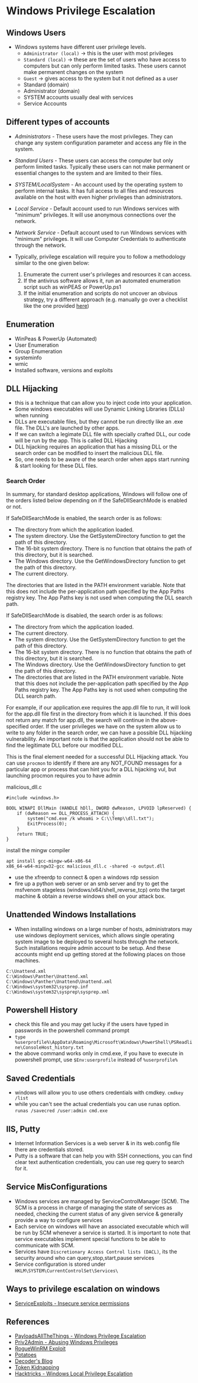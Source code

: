 # Windows Privilege Escalation

## Windows Users

- Windows systems have different user privilege levels.
  - `Administrator (local)` -> this is the user with most privileges
  - `Standard (local)` -> these are the set of users who have access to computers but can only perform limited tasks. These users cannot make permanent changes on the system
  - `Guest` -> gives access to the system but it not defined as a user
  - Standard (domain)
  - Administrator (domain)
  - SYSTEM accounts usually deal with services
  - Service Accounts

## Different types of accounts

- *Administrators* - These users have the most privileges. They can change any system configuration parameter and access any file in the system.
- *Standard Users* - These users can access the computer but only perform limited tasks. Typically these users can not make permanent or essential changes to the system and are limited to their files.
- *SYSTEM/LocalSystem* - An account used by the operating system to perform internal tasks. It has full access to all files and resources available on the host with even higher privileges than administrators.
- *Local Service* - Default account used to run Windows services with "minimum" privileges. It will use anonymous connections over the network.
- *Network Service* - Default account used to run Windows services with "minimum" privileges. It will use Computer Credentials to authenticate through the network. 


- Typically, privilege escalation will require you to follow a methodology similar to the one given below: 
  1. Enumerate the current user's privileges and resources it can access.
  2. If the antivirus software allows it, run an automated enumeration script such as winPEAS or PowerUp.ps1
  3. If the initial enumeration and scripts do not uncover an obvious strategy, try a different approach (e.g. manually go over a checklist like the one provided [here](./enumeration/manual_enumeration.md))




## Enumeration 
- WinPeas & PowerUp (Automated)
- User Enumeration
- Group Enumeration
- systeminfo
- wmic
- Installed software, versions and exploits

## DLL Hijacking
- this is a technique that can allow you to inject code into your application.
- Some windows executables will use Dynamic Linking Libraries (DLLs) when running
- DLLs are executable files, but they cannot be run directly like an .exe file. The DLL's are launched by other apps.
- If we can switch a legimate DLL file with specially crafted DLL, our code will be run by the app. This is called DLL Hijacking
- DLL hijacking requires an application that has a missing DLL or the search order can be modified to insert the malicious DLL file.
- So, one needs to be aware of the search order when apps start running & start looking for these DLL files.

### Search Order

In summary, for standard desktop applications, Windows will follow one of the orders listed below depending on if the SafeDllSearchMode is enabled or not.

If SafeDllSearchMode is enabled, the search order is as follows:
- The directory from which the application loaded.
- The system directory. Use the GetSystemDirectory function to get the path of this directory.
- The 16-bit system directory. There is no function that obtains the path of this directory, but it is searched.
- The Windows directory. Use the GetWindowsDirectory function to get the path of this directory.
- The current directory.

The directories that are listed in the PATH environment variable. Note that this does not include the per-application path specified by the App Paths registry key. The App Paths key is not used when computing the DLL search path.

If SafeDllSearchMode is disabled, the search order is as follows:

- The directory from which the application loaded.
- The current directory.
- The system directory. Use the GetSystemDirectory function to get the path of this directory.
- The 16-bit system directory. There is no function that obtains the path of this directory, but it is searched.
- The Windows directory. Use the GetWindowsDirectory function to get the path of this directory.
- The directories that are listed in the PATH environment variable. Note that this does not include the per-application path specified by the App Paths registry key. The App Paths key is not used when computing the DLL search path.

For example, if our application.exe requires the app.dll file to run, it will look for the app.dll file first in the directory from which it is launched. If this does not return any match for app.dll, the search will continue in the above-specified order. If the user privileges we have on the system allow us to write to any folder in the search order, we can have a possible DLL hijacking vulnerability. An important note is that the application should not be able to find the legitimate DLL before our modified DLL.

This is the final element needed for a successful DLL Hijacking attack. You can use `procmon` to identify if there are any NOT_FOUND messages for a particular app or process that can hint you for a DLL hijacking vul, but launching procmon requires you to have admin


malicious_dll.c
```
#include <windows.h>

BOOL WINAPI DllMain (HANDLE hDll, DWORD dwReason, LPVOID lpReserved) {
    if (dwReason == DLL_PROCESS_ATTACH) {
        system("cmd.exe /k whoami > C:\\Temp\\dll.txt");
        ExitProcess(0);
    }
    return TRUE;
}

```
install the mingw compiler
```
apt install gcc-mingw-w64-x86-64
x86_64-w64-mingw32-gcc malicious_dll.c -shared -o output.dll
```

- use the xfreerdp to connect & open a windows rdp session
- fire up a python web server or an smb server and try to get the msfvenom stageless (windows/x64/shell_reverse_tcp) onto the target machine & obtain a reverse windows shell on your attack box.

## Unattended Windows Installations
- When installing windows on a large number of hosts, administrators may use windows deployment services, which allows single operating system image to be deployed to several hosts through the network. Such installations require admin account to be setup. And these accounts might end up getting stored at the following places on those machines.
```
C:\Unattend.xml
C:\Windows\Panther\Unattend.xml
C:\Windows\Panther\Unattend\Unattend.xml
C:\Windows\system32\sysprep.inf
C:\Windows\system32\sysprep\sysprep.xml
```
## Powershell History
- check this file and you may get lucky if the users have typed in passwords in the powershell command prompt
- `type %userprofile%\AppData\Roaming\Microsoft\Windows\PowerShell\PSReadline\ConsoleHost_history.txt`
- the above command works only in cmd.exe, if you have to execute in powershell prompt, use `$Env:userprofile` instead of `%userprofile%`

## Saved Credentials
- windows will allow you to use others credentials with cmdkey. `cmdkey /list`
- while you can't see the actual credentials you can use runas option. `runas /savecred /user:admin cmd.exe`

## IIS, Putty 
- Internet Information Services is a web server & in its web.config file there are credentials stored.
- Putty is a software that can help you with SSH connections, you can find clear text authentication credentials, you can use reg query to search for it.

## Service MisConfigurations
- Windows services are managed by ServiceControlManager (SCM). The SCM is a process in charge of managing the state of services as needed, checking the current status of any given service & generally provide a way to configure services
- Each service on windows will have an associated executable which will be run by SCM whenever a service is started. It is important to note that service executables implement special functions to be able to communicate with SCM.
- Services have `Discretionary Access Control lists (DACL)`, its the security around who can query,stop,start,pause services
- Service configuration is stored under `HKLM\SYSTEM\CurrentControlSet\Services\`


## Ways to privilege escalation on windows
- [ServiceExploits - Insecure service permissions](ServiceExploits_InsecurePermissions.md)


## References
- [PayloadsAllTheThings - Windows Privilege Escalation](https://github.com/swisskyrepo/PayloadsAllTheThings/blob/master/Methodology%20and%20Resources/Windows%20-%20Privilege%20Escalation.md)
- [Priv2Admin - Abusing Windows Privileges](https://github.com/gtworek/Priv2Admin)
- [RogueWinRM Exploit](https://github.com/antonioCoco/RogueWinRM)
- [Potatoes](https://jlajara.gitlab.io/others/2020/11/22/Potatoes_Windows_Privesc.html)
- [Decoder's Blog](https://decoder.cloud/)
- [Token Kidnapping](https://dl.packetstormsecurity.net/papers/presentations/TokenKidnapping.pdf)
- [Hacktricks - Windows Local Privilege Escalation](https://book.hacktricks.xyz/windows-hardening/windows-local-privilege-escalation)
